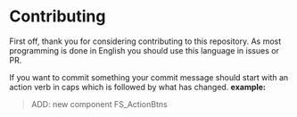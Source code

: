 # Contributing

First off, thank you for considering contributing to this repository. As most programming is done in English you should use this language in issues or PR.

If you want to commit something your commit message should start with an action verb in caps which is followed by what has changed.
**example:** 
> ADD: new component FS_ActionBtns
